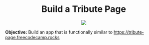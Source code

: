 <div align="center">
<h1>Build a Tribute Page</h1>
<img src="https://upload.wikimedia.org/wikipedia/commons/thumb/f/fa/FreeCodeCamp_logo.svg/2560px-FreeCodeCamp_logo.svg.png"/>
</div>

**Objective:** Build an app that is functionally similar to https://tribute-page.freecodecamp.rocks
